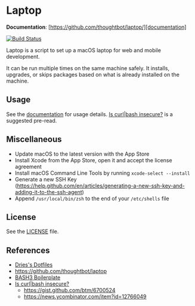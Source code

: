 # Laptop

**Documentation**: [https://github.com/thoughtbot/laptop/][documentation]

[![Build Status](https://travis-ci.org/RyanBalfanz/laptop.svg?branch=master)](https://travis-ci.org/RyanBalfanz/laptop)

Laptop is a script to set up a macOS laptop for web and mobile development.

It can be run multiple times on the same machine safely.
It installs, upgrades, or skips packages
based on what is already installed on the machine.

## Usage

See the [documentation] for usage details. [Is curl|bash insecure?] is a suggested pre-read.

## Miscellaneous

- Update macOS to the latest version with the App Store
- Install Xcode from the App Store, open it and accept the license agreement
- Install macOS Command Line Tools by running `xcode-select --install`
- Generate a new SSH Key (https://help.github.com/en/articles/generating-a-new-ssh-key-and-adding-it-to-the-ssh-agent)
- Append `/usr/local/bin/zsh` to the end of your `/etc/shells` file

## License

See the [LICENSE] file.

[LICENSE]: LICENSE

## References

- [Dries's Dotfiles](https://github.com/driesvints/dotfiles)
- <https://github.com/thoughtbot/laptop>
- [BASH3 Boilerplate](http://bash3boilerplate.sh/)
- [Is curl|bash insecure?](https://sandstorm.io/news/2015-09-24-is-curl-bash-insecure-pgp-verified-install
)
  - <https://gist.github.com/btm/6700524>
  - <https://news.ycombinator.com/item?id=12766049>

[documentation]: https://ryanbalfanz.github.io/laptop/
[Is curl|bash insecure?]: https://sandstorm.io/news/2015-09-24-is-curl-bash-insecure-pgp-verified-install